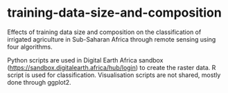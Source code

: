 # training-data-size-and-composition
Effects of training data size and composition on the classification of irrigated agriculture in Sub-Saharan Africa through remote sensing using four algorithms.

Python scripts are used in Digital Earth Africa sandbox (https://sandbox.digitalearth.africa/hub/login) to create the raster data. R script is used for classification. Visualisation scripts are not shared, mostly done through ggplot2.
